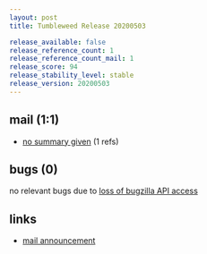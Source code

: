 ```yaml
---
layout: post
title: Tumbleweed Release 20200503

release_available: false
release_reference_count: 1
release_reference_count_mail: 1
release_score: 94
release_stability_level: stable
release_version: 20200503
---
```


## mail (1:1)

- [no summary given](https://github.com/boombatower/tumbleweed-review/issues/10) (1 refs)

## bugs (0)

<!--more-->

no relevant bugs due to [loss of bugzilla API access](https://bugzilla.opensuse.org/show_bug.cgi?id=1157722)



## links

- [mail announcement](https://github.com/boombatower/tumbleweed-review/issues/10)
